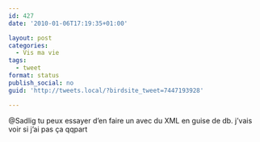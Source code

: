 ```yaml
---
id: 427
date: '2010-01-06T17:19:35+01:00'

layout: post
categories:
  - Vis ma vie
tags:
  - tweet
format: status
publish_social: no
guid: 'http://tweets.local/?birdsite_tweet=7447193928'

---
```


@Sadlig tu peux essayer d’en faire un avec du XML en guise de db. j’vais voir si j’ai pas ça qqpart
